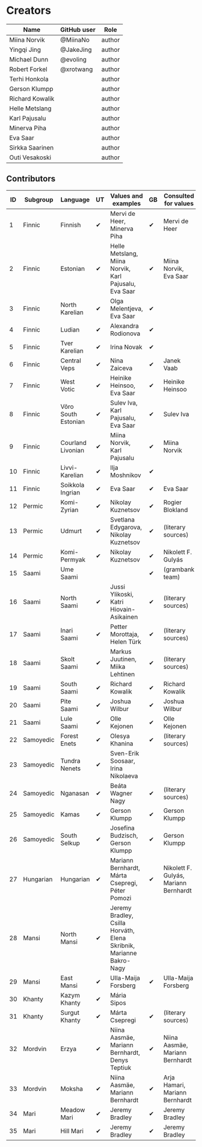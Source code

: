 # Creators

Name               | GitHub user     | Role
---                | ---             | ---
Miina Norvik | @MiinaNo | author
Yingqi Jing | @JakeJing | author
Michael Dunn | @evoling | author
Robert Forkel | @xrotwang | author
Terhi Honkola | | author
Gerson Klumpp | | author
Richard Kowalik | | author 
Helle Metslang | | author
Karl Pajusalu | | author
Minerva Piha | | author
Eva Saar | | author
Sirkka Saarinen | | author
Outi Vesakoski |  | author


## Contributors

ID|Subgroup|Language|UT|Values and examples|GB|Consulted for values|Examples
---|---|---|---|---|---|---|---
1|Finnic|Finnish|✔|Mervi de Heer, Minerva Piha|✔|Mervi de Heer|Maria Merilo
2|Finnic|Estonian|✔|Helle Metslang, Miina Norvik, Karl Pajusalu, Eva Saar|✔|Miina Norvik, Eva Saar|Maria Merilo
3|Finnic|North Karelian|✔|Olga Melentjeva, Eva Saar|✔||
4|Finnic|Ludian|✔|Alexandra Rodionova|✔||
5|Finnic|Tver Karelian|✔|Irina Novak|✔||
6|Finnic|Central Veps|✔|Nina Zaiceva|✔|Janek Vaab|
7|Finnic|West Votic|✔|Heinike Heinsoo, Eva Saar|✔|Heinike Heinsoo|Georg Timoštšenko
8|Finnic|Võro South Estonian|✔|Sulev Iva, Karl Pajusalu, Eva Saar|✔|Sulev Iva|Janek Vaab
9|Finnic|Courland Livonian|✔|Miina Norvik, Karl Pajusalu|✔|Miina Norvik|Marili Tomingas
10|Finnic|Livvi-Karelian|✔|Ilja Moshnikov|✔||
11|Finnic|Soikkola Ingrian|✔|Eva Saar|✔|Eva Saar|
12|Permic|Komi-Zyrian|✔|Nikolay Kuznetsov|✔|Rogier Blokland|Przemysław Podleśny
13|Permic|Udmurt|✔|Svetlana Edygarova, Nikolay Kuznetsov|✔|(literary sources)|Denys Teptiuk
14|Permic|Komi-Permyak|✔|Nikolay Kuznetsov|✔|Nikolett F. Gulyás|Nikolay Kuznetsov
15|Saami|Ume Saami|||✔|(grambank team)
16|Saami|North Saami|✔|Jussi Ylikoski, Katri Hiovain-Asikainen|✔|(literary sources)|Merit Niinemägi
17|Saami|Inari Saami|✔|Petter Morottaja, Helen Türk|✔|(literary sources)|Merit Niinemägi
18|Saami|Skolt Saami|✔|Markus Juutinen, Miika Lehtinen|✔|(literary sources)|
19|Saami|South Saami|✔|Richard Kowalik|✔|Richard Kowalik|
20|Saami|Pite Saami|✔|Joshua Wilbur|✔|Joshua Wilbur|Mihkel Rünkla
21|Saami|Lule Saami|✔|Olle Kejonen|✔|Olle Kejonen|
22|Samoyedic|Forest Enets|✔|Olesya Khanina|✔|(literary sources)|
23|Samoyedic|Tundra Nenets|✔|Sven-Erik Soosaar, Irina Nikolaeva|||
24|Samoyedic|Nganasan|✔|Beáta Wagner Nagy|✔|(literary sources)|
25|Samoyedic|Kamas|✔|Gerson Klumpp|✔|Gerson Klumpp|Marili Tomingas
26|Samoyedic|South Selkup|✔|Josefina Budzisch, Gerson Klumpp|✔|Gerson Klumpp|
27|Hungarian|Hungarian|✔|Mariann Bernhardt, Márta Csepregi, Péter Pomozi|✔|Nikolett F. Gulyás, Mariann Bernhardt|Mihkel Rünkla
28|Mansi|North Mansi|✔|Jeremy Bradley, Csilla Horváth, Elena Skribnik, Marianne Bakro-Nagy|||
29|Mansi|East Mansi|✔|Ulla-Maija Forsberg|✔|Ulla-Maija Forsberg|
30|Khanty|Kazym Khanty|✔|Mária Sipos|||
31|Khanty|Surgut Khanty|✔|Márta Csepregi|✔|(literary sources)|
32|Mordvin|Erzya|✔|Niina Aasmäe, Mariann Bernhardt, Denys Teptiuk|✔|Niina Aasmäe, Mariann Bernhardt|Rodolfo Basile
33|Mordvin|Moksha|✔|Niina Aasmäe,  Mariann Bernhardt|✔|Arja Hamari, Mariann Bernhardt|
34|Mari|Meadow Mari|✔|Jeremy Bradley|✔|Jeremy Bradley|Przemysław Podleśny
35|Mari|Hill Mari|✔|Jeremy Bradley|✔|Jeremy Bradley|

